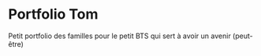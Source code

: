 # Portfolio Tom
Petit portfolio des familles pour le petit BTS qui sert à avoir un avenir (peut-être)

